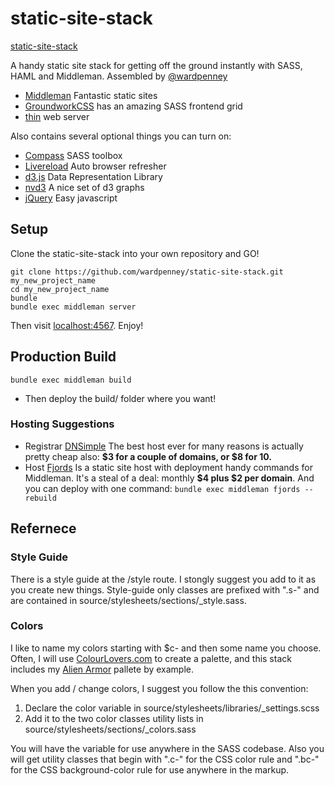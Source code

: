 # static-site-stack
[static-site-stack](https://github.com/wardpenney/static-site-stack)

A handy static site stack for getting off the ground instantly with SASS, HAML and Middleman. Assembled by [@wardpenney](http://twitter.com/wardpenney)

* [Middleman](http://middlemanapp.com/) Fantastic static sites
* [GroundworkCSS](http://groundwork.sidereel.com/) has an amazing SASS frontend grid
* [thin](http://code.macournoyer.com/thin/) web server

Also contains several optional things you can turn on:

* [Compass](http://compass-style.org/) SASS toolbox
* [Livereload](http://livereload.com/) Auto browser refresher
* [d3.js](http://d3js.org/) Data Representation Library
* [nvd3](http://nvd3.org/) A nice set of d3 graphs
* [jQuery](http://jquery.com/) Easy javascript

## Setup
Clone the static-site-stack into your own repository and GO!

```
git clone https://github.com/wardpenney/static-site-stack.git my_new_project_name
cd my_new_project_name
bundle
bundle exec middleman server
```
Then visit [localhost:4567](http://localhost:4567). Enjoy!


## Production Build
```
bundle exec middleman build
```
* Then deploy the build/ folder where you want! 

### Hosting Suggestions

* Registrar [DNSimple](https://dnsimple.com/) The best host ever for many reasons is actually pretty cheap also: **$3 for a couple of domains, or $8 for 10.**
* Host [Fjords](http://fjords.cc/) Is a static site host with deployment handy commands for Middleman. It's a steal of a deal: monthly **$4 plus $2 per domain**. And you can deploy with one command: `bundle exec middleman fjords --rebuild`

## Refernece
### Style Guide
There is a style guide at the /style route. I stongly suggest you add to it as you create new things. Style-guide only classes are prefixed with ".s-" and are contained in source/stylesheets/sections/_style.sass.
### Colors
I like to name my colors starting with $c- and then some name you choose. Often, I will use [ColourLovers.com](http://www.colourlovers.com) to create a palette, and this stack includes my [Alien Armor](http://www.colourlovers.com/palette/2871924/Alien_Armor) pallete by example. 

When you add / change colors, I suggest you follow the this convention:

1. Declare the color variable in source/stylesheets/libraries/_settings.scss
2. Add it to the two color classes utility lists in source/stylesheets/sections/_colors.sass

You will have the variable for use anywhere in the SASS codebase. Also you will get utility classes that begin with ".c-" for the CSS color rule and ".bc-" for the CSS background-color rule for use anywhere in the markup. 